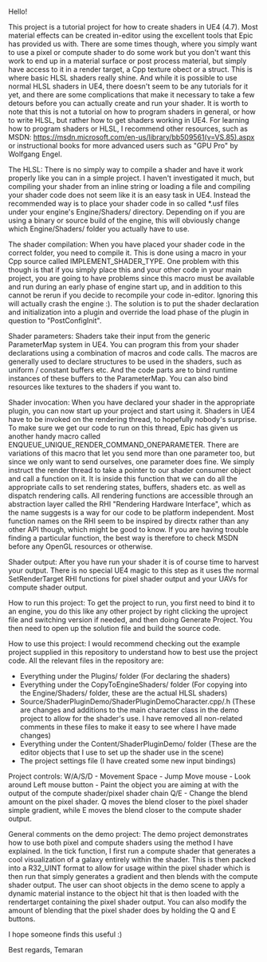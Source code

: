 Hello!

This project is a tutorial project for how to create shaders in UE4 (4.7). Most material effects can be created in-editor using the excellent tools that Epic has provided us with.
There are some times though, where you simply want to use a pixel or compute shader to do some work but you don't want this work to end up in a material surface or post process material, but simply have access to
it in a render target, a Cpp texture obect or a struct. This is where basic HLSL shaders really shine. 
And while it is possible to use normal HLSL shaders in UE4, there doesn't seem to be any tutorials for it yet, and there are some complications that make it necessary to take a few detours before you can actually
create and run your shader.
It is worth to note that this is not a tutorial on how to program shaders in general, or how to write HLSL, but rather how to get shaders working in UE4. For learning how to program shaders or HLSL, I recommend other resources,
such as MSDN: https://msdn.microsoft.com/en-us/library/bb509561(v=VS.85).aspx or instructional books for more advanced users such as "GPU Pro" by Wolfgang Engel.

The HLSL:
There is no simply way to compile a shader and have it work properly like you can in a simple project. I haven't investigated it much, but compiling your shader from an inline string or loading a file and compiling your shader
code does not seem like it is an easy task in UE4. Instead the recommended way is to place your shader code in so called *.usf files under your engine's Engine/Shaders/ directory. Depending on if you are using a binary or source
build of the engine, this will obviously change which Engine/Shaders/ folder you actually have to use.

The shader compilation:
When you have placed your shader code in the correct folder, you need to compile it. This is done using a macro in your Cpp source called IMPLEMENT_SHADER_TYPE.
One problem with this though is that if you simply place this and your other code in your main project, you are going to have problems since this macro must be available and run during an early phase of engine start up, 
and in addition to this cannot be rerun if you decide to recompile your code in-editor. Ignoring this will actually crash the engine :). The solution is to put the shader declaration and initialization into a plugin and override
the load phase of the plugin in question to "PostConfigInit".

Shader parameters:
Shaders take their input from the generic ParameterMap system in UE4. You can program this from your shader declarations using a combination of macros and code calls. The macros are generally used to declare structures to be
used in the shaders, such as uniform / constant buffers etc. And the code parts are to bind runtime instances of these buffers to the ParameterMap. You can also bind resources like textures to the shaders if you want to.

Shader invocation:
When you have declared your shader in the appropriate plugin, you can now start up your project and start using it. Shaders in UE4 have to be invoked on the rendering thread, to hopefully nobody's surprise. To make sure 
we get our code to run on this thread, Epic has given us another handy macro called ENQUEUE_UNIQUE_RENDER_COMMAND_ONEPARAMETER. There are variations of this macro that let you send more than one parameter too, but since
we only want to send ourselves, one parameter does fine. We simply instruct the render thread to take a pointer to our shader consumer object and call a function on it. It is inside this function that we can do all the
appropriate calls to set rendering states, buffers, shaders etc. as well as dispatch rendering calls. All rendering functions are accessible through an abstraction layer called the RHI "Rendering Hardware Interface",
which as the name suggests is a way for our code to be platform independent. Most function names on the RHI seem to be inspired by directx rather than any other API though, which might be good to know. If you are
having trouble finding a particular function, the best way is therefore to check MSDN before any OpenGL resources or otherwise.

Shader output:
After you have run your shader it is of course time to harvest your output. There is no special UE4 magic to this step as it uses the normal SetRenderTarget RHI functions for pixel shader output and your UAVs for
compute shader output.


How to run this project:
To get the project to run, you first need to bind it to an engine, you do this like any other project by right clicking the uproject file and switching version if needed, and then doing Generate Project.
You then need to open up the solution file and build the source code.

How to use this project:
I would recommend checking out the example project supplied in this repository to understand how to best use the project code. All the relevant files in the repository are:
* Everything under the Plugins/ folder                     (For declaring the shaders)
* Everything under the CopyToEngineShaders/ folder         (For copying into the Engine/Shaders/ folder, these are the actual HLSL shaders)
* Source/ShaderPluginDemo/ShaderPluginDemoCharacter.cpp/.h (These are changes and additions to the main character class in the demo project to allow for the shader's use. I have removed all non-related comments in these files to make it easy to see where I have made changes)
* Everything under the Content/ShaderPluginDemo/ folder    (These are the editor objects that I use to set up the shader use in the scene)
* The project settings file                                (I have created some new input bindings)

Project controls:
W/A/S/D - Movement
Space - Jump
Move mouse - Look around
Left mouse button - Paint the object you are aiming at with the output of the compute shader/pixel shader chain
Q/E - Change the blend amount on the pixel shader. Q moves the blend closer to the pixel shader simple gradient, while E moves the blend closer to the compute shader output.

General comments on the demo project:
The demo project demonstrates how to use both pixel and compute shaders using the method I have explained. In the tick function, I first run a compute shader that generates a cool visualization of a galaxy entirely within the shader.
This is then packed into a R32_UINT format to allow for usage within the pixel shader which is then run that simply generates a gradient and then blends with the compute shader output. 
The user can shoot objects in the demo scene to apply a dynamic material instance to the object hit that is then loaded with the rendertarget containing the pixel shader output.
You can also modify the amount of blending that the pixel shader does by holding the Q and E buttons.

I hope someone finds this useful :)

Best regards,
Temaran